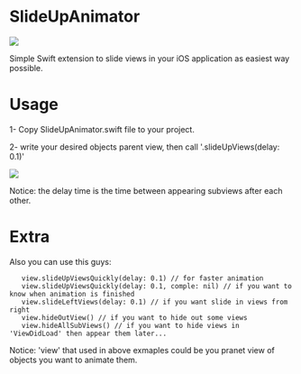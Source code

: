 # SlideUpAnimator

![](Preview.gif)

Simple Swift extension to slide views in your iOS application as easiest way possible.

# Usage

1- Copy SlideUpAnimator.swift file to your project.

2- write your desired objects parent view, then call '.slideUpViews(delay: 0.1)'

![](usage.png)

Notice: the delay time is the time between appearing subviews after each other.


# Extra
Also you can use this guys:

       view.slideUpViewsQuickly(delay: 0.1) // for faster animation
       view.slideUpViewsQuickly(delay: 0.1, comple: nil) // if you want to know when animation is finished
       view.slideLeftViews(delay: 0.1) // if you want slide in views from right
       view.hideOutView() // if you want to hide out some views
       view.hideAllSubViews() // if you want to hide views in 'ViewDidLoad' then appear them later...

 Notice: 'view' that used in above exmaples could be you pranet view of objects you want to animate them.
